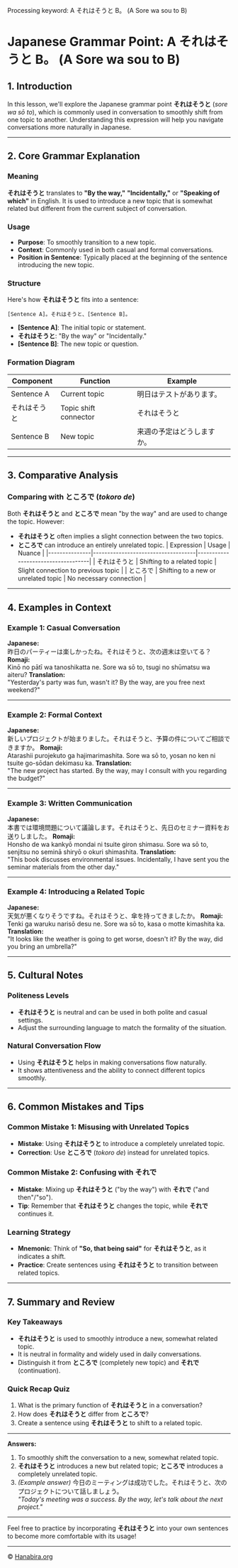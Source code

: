 Processing keyword: A それはそうと B。 (A Sore wa sou to B)
# Japanese Grammar Point: A それはそうと B。 (A Sore wa sou to B)

## 1. Introduction
In this lesson, we'll explore the Japanese grammar point **それはそうと** (*sore wa sō to*), which is commonly used in conversation to smoothly shift from one topic to another. Understanding this expression will help you navigate conversations more naturally in Japanese.

---
## 2. Core Grammar Explanation
### Meaning
**それはそうと** translates to **"By the way,"** **"Incidentally,"** or **"Speaking of which"** in English. It is used to introduce a new topic that is somewhat related but different from the current subject of conversation.
### Usage
- **Purpose**: To smoothly transition to a new topic.
- **Context**: Commonly used in both casual and formal conversations.
- **Position in Sentence**: Typically placed at the beginning of the sentence introducing the new topic.
### Structure
Here's how **それはそうと** fits into a sentence:
```
[Sentence A]。それはそうと、[Sentence B]。
```
- **[Sentence A]**: The initial topic or statement.
- **それはそうと**: "By the way" or "Incidentally."
- **[Sentence B]**: The new topic or question.
### Formation Diagram
| Component        | Function                      | Example                                 |
|------------------|-------------------------------|-----------------------------------------|
| Sentence A       | Current topic                 | 明日はテストがあります。             |
| それはそうと     | Topic shift connector         | それはそうと                            |
| Sentence B       | New topic                     | 来週の予定はどうしますか。             |
---
## 3. Comparative Analysis
### Comparing with **ところで** (*tokoro de*)
Both **それはそうと** and **ところで** mean "by the way" and are used to change the topic. However:
- **それはそうと** often implies a slight connection between the two topics.
- **ところで** can introduce an entirely unrelated topic.
| Expression    | Usage                              | Nuance                             |
|---------------|------------------------------------|------------------------------------|
| それはそうと   | Shifting to a related topic         | Slight connection to previous topic |
| ところで        | Shifting to a new or unrelated topic | No necessary connection             |
---
## 4. Examples in Context
### Example 1: Casual Conversation
**Japanese:**  
昨日のパーティーは楽しかったね。それはそうと、次の週末は空いてる？
**Romaji:**  
Kinō no pātī wa tanoshikatta ne. Sore wa sō to, tsugi no shūmatsu wa aiteru?
**Translation:**  
"Yesterday's party was fun, wasn't it? By the way, are you free next weekend?"

---
### Example 2: Formal Context
**Japanese:**  
新しいプロジェクトが始まりました。それはそうと、予算の件についてご相談できますか。
**Romaji:**  
Atarashii purojekuto ga hajimarimashita. Sore wa sō to, yosan no ken ni tsuite go-sōdan dekimasu ka.
**Translation:**  
"The new project has started. By the way, may I consult with you regarding the budget?"

---
### Example 3: Written Communication
**Japanese:**  
本書では環境問題について議論します。それはそうと、先日のセミナー資料をお送りしました。
**Romaji:**  
Honsho de wa kankyō mondai ni tsuite giron shimasu. Sore wa sō to, senjitsu no seminā shiryō o okuri shimashita.
**Translation:**  
"This book discusses environmental issues. Incidentally, I have sent you the seminar materials from the other day."

---
### Example 4: Introducing a Related Topic
**Japanese:**  
天気が悪くなりそうですね。それはそうと、傘を持ってきましたか。
**Romaji:**  
Tenki ga waruku narisō desu ne. Sore wa sō to, kasa o motte kimashita ka.
**Translation:**  
"It looks like the weather is going to get worse, doesn't it? By the way, did you bring an umbrella?"

---
## 5. Cultural Notes
### Politeness Levels
- **それはそうと** is neutral and can be used in both polite and casual settings.
- Adjust the surrounding language to match the formality of the situation.
### Natural Conversation Flow
- Using **それはそうと** helps in making conversations flow naturally.
- It shows attentiveness and the ability to connect different topics smoothly.

---
## 6. Common Mistakes and Tips
### Common Mistake 1: Misusing with Unrelated Topics
- **Mistake**: Using **それはそうと** to introduce a completely unrelated topic.
- **Correction**: Use **ところで** (*tokoro de*) instead for unrelated topics.
### Common Mistake 2: Confusing with **それで**
- **Mistake**: Mixing up **それはそうと** ("by the way") with **それで** ("and then"/"so").
- **Tip**: Remember that **それはそうと** changes the topic, while **それで** continues it.
### Learning Strategy
- **Mnemonic**: Think of **"So, that being said"** for **それはそうと**, as it indicates a shift.
- **Practice**: Create sentences using **それはそうと** to transition between related topics.

---
## 7. Summary and Review
### Key Takeaways
- **それはそうと** is used to smoothly introduce a new, somewhat related topic.
- It is neutral in formality and widely used in daily conversations.
- Distinguish it from **ところで** (completely new topic) and **それで** (continuation).
### Quick Recap Quiz
1. What is the primary function of **それはそうと** in a conversation?
2. How does **それはそうと** differ from **ところで**?
3. Create a sentence using **それはそうと** to shift to a related topic.

---
**Answers:**
1. To smoothly shift the conversation to a new, somewhat related topic.
2. **それはそうと** introduces a new but related topic; **ところで** introduces a completely unrelated topic.
3. *(Example answer)* 今日のミーティングは成功でした。それはそうと、次のプロジェクトについて話しましょう。  
   *"Today's meeting was a success. By the way, let's talk about the next project."*

---
Feel free to practice by incorporating **それはそうと** into your own sentences to become more comfortable with its usage!

---

© [Hanabira.org](https://hanabira.org)
